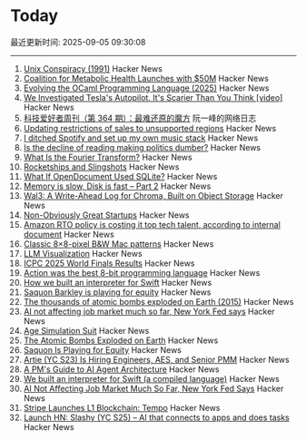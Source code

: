 # Today

最近更新时间: 2025-09-05 09:30:08

--- 
1. [Unix Conspiracy (1991)](http://www.catb.org/~esr/jargon/html/U/Unix-conspiracy.html) Hacker News
2. [Coalition for Metabolic Health Launches with $50M](https://coalitionformetabolichealth.org/news/coalition-for-metabolic-health-launches-as-part-of-50-million-investment-to-tackle-americas-health-crisis/) Hacker News
3. [Evolving the OCaml Programming Language (2025)](https://kcsrk.info/talks#Evolution_Ashoka_2025) Hacker News
4. [We Investigated Tesla's Autopilot. It's Scarier Than You Think [video]](https://www.youtube.com/watch?v=6ltU9q1pKKM) Hacker News
5. [科技爱好者周刊（第 364 期）：最难还原的魔方](http://www.ruanyifeng.com/blog/2025/09/weekly-issue-364.html) 阮一峰的网络日志
6. [Updating restrictions of sales to unsupported regions](https://www.anthropic.com/news/updating-restrictions-of-sales-to-unsupported-regions) Hacker News
7. [I ditched Spotify and set up my own music stack](https://leshicodes.github.io/blog/spotify-migration/) Hacker News
8. [Is the decline of reading making politics dumber?](https://www.economist.com/culture/2025/09/04/is-the-decline-of-reading-making-politics-dumber) Hacker News
9. [What Is the Fourier Transform?](https://www.quantamagazine.org/what-is-the-fourier-transform-20250903/) Hacker News
10. [Rocketships and Slingshots](https://postround.substack.com/p/rocketships-and-slingshots) Hacker News
11. [What If OpenDocument Used SQLite?](https://www.sqlite.org/affcase1.html) Hacker News
12. [Memory is slow, Disk is fast – Part 2](https://www.bitflux.ai/blog/memory-is-slow-part2/) Hacker News
13. [Wal3: A Write-Ahead Log for Chroma, Built on Object Storage](https://trychroma.com/engineering/wal3) Hacker News
14. [Non-Obviously Great Startups](https://postround.substack.com/p/rocketships-and-slingshots) Hacker News
15. [Amazon RTO policy is costing it top tech talent, according to internal document](https://www.businessinsider.com/amazon-rto-policy-costing-it-top-tech-talent-ai-recruiters-2025-9) Hacker News
16. [Classic 8×8-pixel B&W Mac patterns](https://www.pauladamsmith.com/blog/2025/09/classic-mac-patterns.html) Hacker News
17. [LLM Visualization](https://bbycroft.net/llm) Hacker News
18. [ICPC 2025 World Finals Results](https://worldfinals.icpc.global/scoreboard/2025/index.html) Hacker News
19. [Action was the best 8-bit programming language](https://www.goto10retro.com/p/action-was-the-best-8-bit-programming) Hacker News
20. [How we built an interpreter for Swift](https://www.bitrig.app/blog/swift-interpreter) Hacker News
21. [Saquon Barkley is playing for equity](https://www.readtheprofile.com/p/saquon-barkley-investment-portfolio) Hacker News
22. [The thousands of atomic bombs exploded on Earth (2015)](https://kottke.org/25/09/the-thousands-of-atomic-bombs-exploded-on-earth) Hacker News
23. [AI not affecting job market much so far, New York Fed says](https://money.usnews.com/investing/news/articles/2025-09-04/ai-not-affecting-job-market-much-so-far-new-york-fed-says) Hacker News
24. [Age Simulation Suit](https://www.age-simulation-suit.com/) Hacker News
25. [The Atomic Bombs Exploded on Earth](https://kottke.org/25/09/the-thousands-of-atomic-bombs-exploded-on-earth) Hacker News
26. [Saquon Is Playing for Equity](https://www.readtheprofile.com/p/saquon-barkley-investment-portfolio) Hacker News
27. [Artie (YC S23) Is Hiring Engineers, AES, and Senior PMM](https://www.ycombinator.com/companies/artie/jobs) Hacker News
28. [A PM's Guide to AI Agent Architecture](https://www.productcurious.com/p/a-pms-guide-to-ai-agent-architecture) Hacker News
29. [We built an interpreter for Swift (a compiled language)](https://www.bitrig.app/blog/swift-interpreter) Hacker News
30. [AI Not Affecting Job Market Much So Far, New York Fed Says](https://money.usnews.com/investing/news/articles/2025-09-04/ai-not-affecting-job-market-much-so-far-new-york-fed-says) Hacker News
31. [Stripe Launches L1 Blockchain: Tempo](https://tempo.xyz) Hacker News
32. [Launch HN: Slashy (YC S25) – AI that connects to apps and does tasks](https://news.ycombinator.com/item?id=45129031) Hacker News
